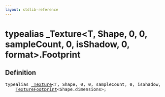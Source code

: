 ```yaml
---
layout: stdlib-reference
---
```


# typealias \_Texture\<T, Shape, 0, 0, sampleCount, 0, isShadow, 0, format\>\.Footprint

## Definition

<pre>
<span class='code_keyword'>typealias</span> <a href="/stdlib-reference/types/Texture/index" class="code_type">_Texture</a>&lt;T, Shape, 0, 0, sampleCount, 0, isShadow, 0, format&gt;.<a href="/stdlib-reference/types/Texture/Footprint" class="code_type">Footprint</a> = 
    <a href="/stdlib-reference/types/TextureFootprint/index" class="code_type">TextureFootprint</a>&lt;Shape.dimensions&gt;;
</pre>

